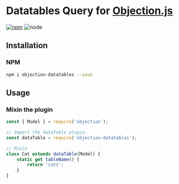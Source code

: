 # Datatables Query for [Objection.js](https://github.com/Vincit/objection.js/)

[![npm](https://img.shields.io/npm/v/objection-datatables.svg?style=flat-square)](https://npmjs.org/package/objection-datatables)
![node](https://img.shields.io/node/v/objection-datatables.svg?style=flat-square)

## Installation

### NPM

```sh
npm i objection-datatables --save
```

## Usage

### Mixin the plugin

```js
const { Model } = require('objection');

// Import the dataTable plugin.
const dataTable = require('objection-datatables');

// Mixin 
class Cat extends dataTable(Model) {
    static get tableName() {
        return 'cats';
    }
}
```
